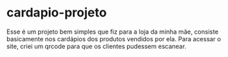 # cardapio-projeto

Esse é um projeto bem simples que fiz para a loja da minha mãe, consiste basicamente nos cardápios dos produtos vendidos por ela.
Para acessar o site, criei um qrcode para que os clientes pudessem escanear.
